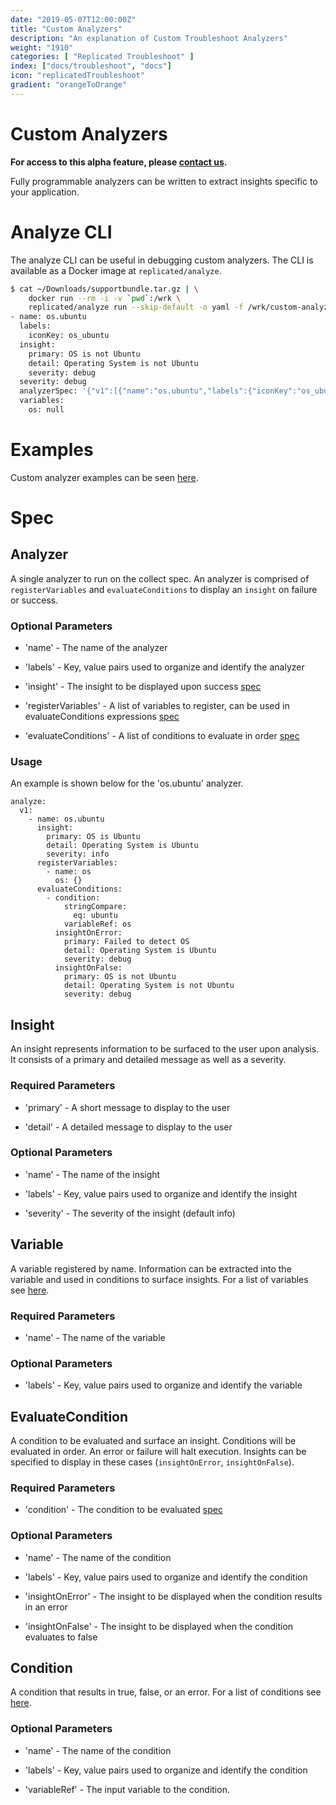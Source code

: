 ```yaml
---
date: "2019-05-07T12:00:00Z"
title: "Custom Analyzers"
description: "An explanation of Custom Troubleshoot Analyzers"
weight: "1910"
categories: [ "Replicated Troubleshoot" ]
index: ["docs/troubleshoot", "docs"]
icon: "replicatedTroubleshoot"
gradient: "orangeToOrange"
---
```


# Custom Analyzers

**For access to this alpha feature, please [contact us](https://vendor.replicated.com/support).**

Fully programmable analyzers can be written to extract insights specific to your application.

# Analyze CLI

The analyze CLI can be useful in debugging custom analyzers. The CLI is available as a Docker image at `replicated/analyze`.

```bash
$ cat ~/Downloads/supportbundle.tar.gz | \
    docker run --rm -i -v `pwd`:/wrk \
    replicated/analyze run --skip-default -o yaml -f /wrk/custom-analyze-spec.yml -
- name: os.ubuntu
  labels:
    iconKey: os_ubuntu
  insight:
    primary: OS is not Ubuntu
    detail: Operating System is not Ubuntu
    severity: debug
  severity: debug
  analyzerSpec: '{"v1":[{"name":"os.ubuntu","labels":{"iconKey":"os_ubuntu"},"insight":{"primary":"OS is Ubuntu","detail":"Operating System is Ubuntu","severity":"info"},"registerVariables":[{"name":"os","os":{}}],"evaluateConditions":[{"condition":{"variableRef":"os","stringCompare":{"eq":"ubuntu"}},"insightOnFalse":{"primary":"OS is not Ubuntu","detail":"Operating System is not Ubuntu","severity":"debug"}}]}]}'
  variables:
    os: null
```

# Examples

Custom analyzer examples can be seen [here](/docs/troubleshoot/analyzers/custom-examples/).

# Spec

## Analyzer

A single analyzer to run on the collect spec. An analyzer is comprised of `registerVariables` and `evaluateConditions` to display an `insight` on failure or success.

### Optional Parameters

- 'name' - The name of the analyzer

- 'labels' - Key, value pairs used to organize and identify the analyzer

- 'insight' - The insight to be displayed upon success [spec](#insight)

- 'registerVariables' - A list of variables to register, can be used in evaluateConditions expressions [spec](#variable)

- 'evaluateConditions' - A list of conditions to evaluate in order [spec](#evaluatecondition)

### Usage

An example is shown below for the 'os.ubuntu' analyzer.

```
analyze:
  v1:
    - name: os.ubuntu
      insight:
        primary: OS is Ubuntu
        detail: Operating System is Ubuntu
        severity: info
      registerVariables:
        - name: os
          os: {}
      evaluateConditions:
        - condition:
            stringCompare:
              eq: ubuntu
            variableRef: os
          insightOnError:
            primary: Failed to detect OS
            detail: Operating System is Ubuntu
            severity: debug
          insightOnFalse:
            primary: OS is not Ubuntu
            detail: Operating System is not Ubuntu
            severity: debug
```

## Insight

An insight represents information to be surfaced to the user upon analysis. It consists of a primary and detailed message as well as a severity.

### Required Parameters

- 'primary' - A short message to display to the user

- 'detail' - A detailed message to display to the user

### Optional Parameters

- 'name' - The name of the insight

- 'labels' - Key, value pairs used to organize and identify the insight

- 'severity' - The severity of the insight (default info)

## Variable

A variable registered by name. Information can be extracted into the variable and used in conditions to surface insights. For a list of variables see [here](/api/analyze-yaml-variable-specs/root/).

### Required Parameters

- 'name' - The name of the variable

### Optional Parameters

- 'labels' - Key, value pairs used to organize and identify the variable

## EvaluateCondition

A condition to be evaluated and surface an insight. Conditions will be evaluated in order. An error or failure will halt execution. Insights can be specified to display in these cases (`insightOnError`, `insightOnFalse`).

### Required Parameters

- 'condition' - The condition to be evaluated [spec](#condition)

### Optional Parameters

- 'name' - The name of the condition

- 'labels' - Key, value pairs used to organize and identify the condition

- 'insightOnError' - The insight to be displayed when the condition results in an error

- 'insightOnFalse' - The insight to be displayed when the condition evaluates to false

## Condition

A condition that results in true, false, or an error. For a list of conditions see [here](/api/analyze-yaml-condition-specs/root/).

### Optional Parameters

- 'name' - The name of the condition

- 'labels' - Key, value pairs used to organize and identify the condition

- 'variableRef' - The input variable to the condition.

